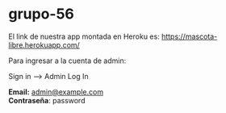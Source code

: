 # grupo-56

El link de nuestra app montada en Heroku  es: https://mascota-libre.herokuapp.com/

Para ingresar a la cuenta de admin:

Sign in --> Admin Log In

**Email:** admin@example.com \
**Contraseña**: password
